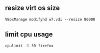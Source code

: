 ## resize virt os size
    
    VBoxManage modifyhd w7.vdi --resize 80000

## limit cpu usage 

    cpulimit -l 30 firefox
